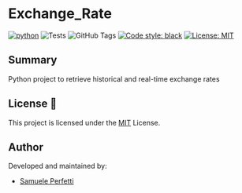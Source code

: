 # Exchange_Rate
[![python](https://img.shields.io/badge/Python-3.7-3776AB.svg?style=flat&logo=python&logoColor=white)](https://www.python.org)
![Tests](https://github.com/stefano-polo/reinforcement_learning_option_on_tvs/actions/workflows/python-tests.yml/badge.svg)
![GitHub Tags](https://img.shields.io/github/tag/stefano-polo/reinforcement_learning_option_on_tvs.svg)
[![Code style: black](https://img.shields.io/badge/code%20style-black-000000.svg)](https://github.com/psf/black)
[![License: MIT](https://img.shields.io/badge/License-MIT-yellow.svg)](https://opensource.org/licenses/MIT)

## Summary
Python project to retrieve historical and real-time exchange rates

## License 📄
This project is licensed under the [MIT](https://github.com/SamPerfe/Exchange_Rate/blob/main/LICENSE) License.

## Author
Developed and maintained by:
- [Samuele Perfetti](https://github.com/SamPerfe)